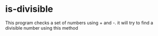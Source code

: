 # is-divisible

This program checks a set of numbers using + and -.
it will try to find a divisible number using this method 
